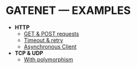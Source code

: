 # GATENET — EXAMPLES

- **HTTP**
    - [GET & POST requests](./http/http_example.py)
    - [Timeout & retry](./http/timeout_retry.py)
    - [Asynchronous Client](./http/async_client_usage.py)
- **TCP & UDP**
    - [With polymorphism](./tcp_udp/polymorphism.py)